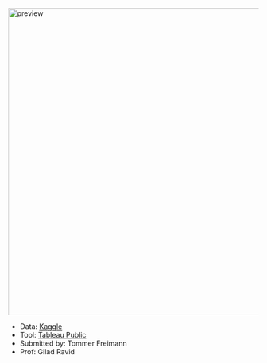 <img width="620" alt="preview" src="https://user-images.githubusercontent.com/25591399/150694601-cc1b0945-3910-40bf-be3b-5f902c9d0e50.png">

* Data: [Kaggle](https://www.kaggle.com/datasets/tsiaras/uk-road-safety-accidents-and-vehicles/data?select=Vehicle_Information.csv)
* Tool: [Tableau Public](https://www.tableau.com/)
* Submitted by: Tommer Freimann
* Prof: Gilad Ravid
